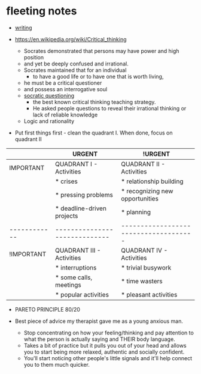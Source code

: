 # fleeting notes

- [writing](writing)
- https://en.wikipedia.org/wiki/Critical_thinking

  - Socrates demonstrated that persons may have power and high position
  - and yet be deeply confused and irrational.
  - Socrates maintained that for an individual
    - to have a good life or to have one that is worth living,
  - he must be a critical questioner
  - and possess an interrogative soul
  - [socratic questioning](socratic-questioning)
    - the best known critical thinking teaching strategy.
    - He asked people questions to reveal their irrational thinking or lack of reliable knowledge
  - Logic and rationality

- Put first things first - clean the quadrant I. When done, focus on quadrant II

|              | URGENT                        | !URGENT                               |
| ------------ | ----------------------------- | ------------------------------------- |
| IMPORTANT    | QUADRANT I - Activities       | QUADRANT II - Activities              |
|              | \* crises                     | \* relationship building              |
|              | \* pressing problems          | \* recognizing new opportunities      |
|              | \* deadline-driven projects   | \* planning                           |
| ------------ | ----------------------------- | ------------------------------------- |
| !IMPORTANT   | QUADRANT III - Activities     | QUADRANT IV - Activities              |
|              | \* interruptions              | \* trivial busywork                   |
|              | \* some calls, meetings       | \* time wasters                       |
|              | \* popular activities         | \* pleasant activities                |

- PARETO PRINCIPLE 80/20

- Best piece of advice my therapist gave me as a young anxious man.
  - Stop concentrating on how your feeling/thinking and pay attention to what the person is actually saying and THEIR body language.
  - Takes a bit of practice but it pulls you out of your head and allows you to start being more relaxed, authentic and socially confident.
  - You'll start noticing other people's little signals and it'll help connect you to them much quicker.
